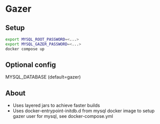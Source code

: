 # Gazer

## Setup
```bash
export MYSQL_ROOT_PASSWORD=<...>
export MYSQL_GAZER_PASSWORD=<...>
docker compose up
```

## Optional config
MYSQL_DATABASE (default=gazer)

## About
- Uses layered jars to achieve faster builds
- Uses docker-entrypoint-initdb.d from mysql docker image to setup gazer user for mysql, see docker-compose.yml

